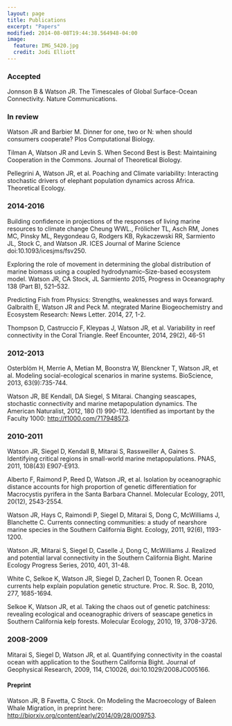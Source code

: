 ```yaml
---
layout: page
title: Publications
excerpt: "Papers"
modified: 2014-08-08T19:44:38.564948-04:00
image:
  feature: IMG_5420.jpg
  credit: Jodi Elliott
---
```



### Accepted
Jonnson B & Watson JR. The Timescales of Global Surface-Ocean Connectivity. Nature Communications.

### In review
Watson JR and Barbier M. Dinner for one, two or N: when should consumers cooperate? Plos Computational Biology.

Tilman A, Watson JR and Levin S. When Second Best is Best: Maintaining Cooperation in the Commons. Journal of Theoretical Biology.

Pellegrini A, Watson JR, et al. Poaching and Climate variability: Interacting stochastic drivers of elephant population dynamics across Africa. Theoretical Ecology.

### 2014-2016
Building confidence in projections of the responses of living marine resources to climate change
Cheung WWL., Frölicher TL, Asch RM, Jones MC, Pinsky ML, Reygondeau G, Rodgers KB, Rykaczewski RR, Sarmiento JL, Stock C, and Watson JR. ICES Journal of Marine Science doi:10.1093/icesjms/fsv250.

Exploring the role of movement in determining the global distribution of marine biomass using a coupled hydrodynamic–Size-based ecosystem model. Watson JR, CA Stock, JL Sarmiento
2015, Progress in Oceanography 138 (Part B), 521–532.

Predicting Fish from Physics: Strengths, weaknesses and ways forward. Galbraith E, Watson JR and Peck M. ntegrated Marine Biogeochemistry and Ecosystem Research: News Letter. 2014, 27, 1-2.

Thompson D, Castruccio F, Kleypas J, Watson JR, et al. Variability in reef connectivity in the Coral Triangle. Reef Encounter, 2014, 29(2), 46-51

### 2012-2013
Osterblöm H, Merrie A, Metian M, Boonstra W, Blenckner T, Watson JR, et al. Modeling social-ecological scenarios in marine systems. BioScience, 2013, 63(9):735-744.

Watson JR, BE Kendall, DA Siegel, S Mitarai. Changing seascapes, stochastic connectivity and marine metapopulation dynamics. The American Naturalist, 2012, 180 (1) 990-112. Identified as important by the Faculty 1000: http://f1000.com/717948573.

### 2010-2011
Watson JR, Siegel D, Kendall B, Mitarai S, Rassweiller A, Gaines S. Identifying critical regions in small-world marine metapopulations. PNAS, 2011, 108(43) E907-E913.

Alberto F, Raimond P, Reed D, Watson JR, et al. Isolation by oceanographic distance accounts for high proportion of genetic differentiation for Macrocystis pyrifera in the Santa Barbara Channel. Molecular Ecology, 2011, 20(12), 2543-2554.

Watson JR, Hays C, Raimondi P, Siegel D, Mitarai S, Dong C, McWilliams J, Blanchette C. Currents connecting communities: a study of nearshore marine species in the Southern California Bight. Ecology, 2011, 92(6), 1193-1200.

Watson JR, Mitarai S, Siegel D, Caselle J, Dong C, McWilliams J. Realized and potential larval connectivity in the Southern California Bight. Marine Ecology Progress Series, 2010, 401, 31-48.

White C, Selkoe K, Watson JR, Siegel D, Zacherl D, Toonen R. Ocean currents help explain population genetic structure. Proc. R. Soc. B, 2010, 277, 1685-1694.

Selkoe K, Watson JR, et al. Taking the chaos out of genetic patchiness: revealing ecological and oceanographic drivers of seascape genetics in Southern California kelp forests. Molecular Ecology, 2010, 19, 3708-3726.

### 2008-2009
Mitarai S, Siegel D, Watson JR, et al. Quantifying connectivity in the coastal ocean with application to the Southern California Bight. Journal of Geophysical Research, 2009, 114, C10026, doi:10.1029/2008JC005166.

#### Preprint
Watson JR, B Favetta, C Stock. On Modeling the Macroecology of Baleen Whale Migration, in preprint here: http://biorxiv.org/content/early/2014/09/28/009753.


